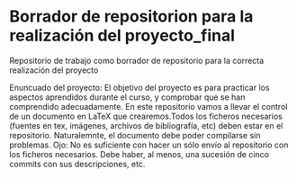 # Borrador de repositorion para la realización del proyecto_final
Repositorio de trabajo como borrador de repositorio para la correcta realización del proyecto

Enuncuado del proyecto: 
El objetivo del proyecto es para practicar los aspectos aprendidos durante el curso, y comprobar que se han comprendido adecuadamente. 
En este repositorio vamos a llevar el control de un documento en LaTeX que crearemos.Todos los ficheros necesarios (fuentes en tex, imágenes, archivos de bibliografía, etc) deben estar en el repositorio. Naturalemnte, el documento debe poder compilarse sin problemas.
Ojo: No es suficiente con hacer un sólo envío al repositorio con los ficheros necesarios. Debe haber, al menos, una sucesión de cinco commits con sus descripciones, etc.
